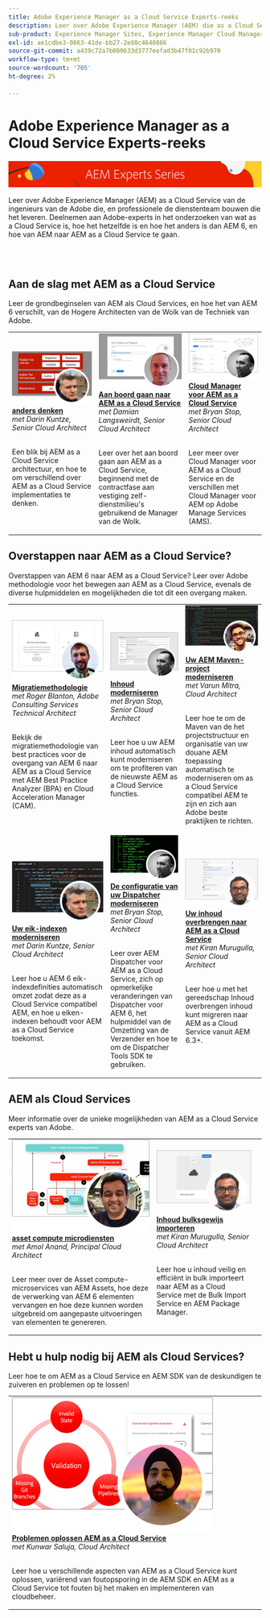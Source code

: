 ```yaml
---
title: Adobe Experience Manager as a Cloud Service Experts-reeks
description: Leer over Adobe Experience Manager (AEM) die as a Cloud Service is van Adobe-technici die het bouwen, en professionele services die het leveren.
sub-product: Experience Manager Sites, Experience Manager Cloud Manager, Experience Manager Assets
exl-id: ae1cdbe3-0863-41de-bb27-2e88c4640866
source-git-commit: a439c72a7b080633d3777eefad3b47f01c92b970
workflow-type: tm+mt
source-wordcount: '705'
ht-degree: 2%

---
```


# Adobe Experience Manager as a Cloud Service Experts-reeks

![AEM Deskundigenreeks](./assets/masthead.png)

Leer over Adobe Experience Manager (AEM) as a Cloud Service van de ingenieurs van de Adobe die, en professionele de dienstenteam bouwen die het leveren. Deelnemen aan Adobe-experts in het onderzoeken van wat as a Cloud Service is, hoe het hetzelfde is en hoe het anders is dan AEM 6, en hoe van AEM naar AEM as a Cloud Service te gaan.

<br/> 
<br/>

## Aan de slag met AEM as a Cloud Service

Leer de grondbeginselen van AEM als Cloud Services, en hoe het van AEM 6 verschilt, van de Hogere Architecten van de Wolk van de Techniek van Adobe.

<table>
  <tr>
   <td>
      <a href="../../migration/moving-to-aem-as-a-cloud-service/introduction.md">
      <img alt="anders denken" src="./assets/thinking-differently.png"/>
      </a>
      <div>
         <a href="../../migration/moving-to-aem-as-a-cloud-service/introduction.md"><strong>anders denken</strong></a>         
         <br/><em>met Darin Kuntze, Senior Cloud Architect</em>
      </div>
      <p>
        <br/>
         Een blik bij AEM as a Cloud Service architectuur, en hoe te om verschillend over AEM as a Cloud Service implementaties te denken.
      </p>
     </td>   
     <td>
      <a href="../../migration/moving-to-aem-as-a-cloud-service/onboarding.md">
      <img alt="Onboarding van AEM as a Cloud Service" src="./assets/onboarding.png"/>
      </a>
      <div>
         <a href="../../migration/moving-to-aem-as-a-cloud-service/onboarding.md"><strong>Aan boord gaan naar AEM as a Cloud Service</strong></a>
         <br/><em>met Damian Langsweirdt, Senior Cloud Architect</em>
      </div>
      <p>
        <br/>
         Leer over het aan boord gaan aan AEM as a Cloud Service, beginnend met de contractfase aan vestiging zelf-dienstmilieu's gebruikend de Manager van de Wolk.
      </p>
   </td>     
   </td>   
     <td>
      <a href="../../migration/moving-to-aem-as-a-cloud-service/cloud-manager.md">
      <img alt="Cloud Manager" src="./assets/cloud-manager.png"/>
      </a>
      <div>
         <a href="../../migration/moving-to-aem-as-a-cloud-service/cloud-manager.md"><strong>Cloud Manager voor AEM as a Cloud Service</strong></a>
         <br/><em>met Bryan Stop, Senior Cloud Architect</em>
      </div>
      <p>
        <br/>
         Leer meer over Cloud Manager voor AEM as a Cloud Service en de verschillen met Cloud Manager voor AEM op Adobe Manage Services (AMS).
      </p>
   </td> 
  </tr>
</table>

## Overstappen naar AEM as a Cloud Service?

Overstappen van AEM 6 naar AEM as a Cloud Service? Leer over Adobe methodologie voor het bewegen aan AEM as a Cloud Service, evenals de diverse hulpmiddelen en mogelijkheden die tot dit een overgang maken.

<table>
  <tr>
   <td>
      <a href="../../migration/moving-to-aem-as-a-cloud-service/bpa-and-cam.md" target="_aem-experts-series-video">
      <img alt="De migratiemethode" src="./assets/bpa-and-cam.png"/>
      </a>
      <div>
         <a href="../../migration/moving-to-aem-as-a-cloud-service/bpa-and-cam.md" target="_aem-experts-series-video"><strong>Migratiemethodologie</strong></a>
         <br/><em>met Roger Blanton, Adobe Consulting Services Technical Architect</em>
      </div>
      <p>
        <br/>
        Bekijk de migratiemethodologie van best practices voor de overgang van AEM 6 naar AEM as a Cloud Service met AEM Best Practice Analyzer (BPA) en Cloud Acceleration Manager (CAM).
      </p>
   </td>   
     <td>
      <a href="../../migration/moving-to-aem-as-a-cloud-service/aem-modernization-tools.md" target="_aem-experts-series-video">
      <img alt="Inhoud moderniseren" src="./assets/aem-modernizer-tools.png"/>
      </a>
      <div>
         <a href="../../migration/moving-to-aem-as-a-cloud-service/aem-modernization-tools.md" target="_aem-experts-series-video"><strong>Inhoud moderniseren</strong></a>
         <br/><em>met Bryan Stop, Senior Cloud Architect</em>
      </div>
      <p>
        <br/>
         Leer hoe u uw AEM inhoud automatisch kunt moderniseren om te profiteren van de nieuwste AEM as a Cloud Service functies.
      </p>
   </td>     
   </td>   
     <td>
      <a href="../../migration/moving-to-aem-as-a-cloud-service/repository-modernization.md" target="_aem-experts-series-video">
      <img alt="Uw AEM Maven-project moderniseren" src="./assets/repository-modernizer.png"/>
      </a>
      <div>
         <a href="../../migration/moving-to-aem-as-a-cloud-service/repository-modernization.md" target="_aem-experts-series-video"><strong>Uw AEM Maven-project moderniseren</strong></a>
         <br/><em>met Varun Mitra, Cloud Architect</em>
      </div>
      <p>
        <br/>
         Leer hoe te om de Maven van de het projectstructuur en organisatie van uw douane AEM toepassing automatisch te moderniseren om as a Cloud Service compatibel AEM te zijn en zich aan Adobe beste praktijken te richten.
      </p>
   </td> 
  </tr>
  <tr>
   <td>
      <a href="../../migration/moving-to-aem-as-a-cloud-service/search-and-indexing.md" target="_aem-experts-series-video">
      <img alt="Uw eik-indexen moderniseren" src="./assets/indexes.png"/>
      </a>
      <div>
         <a href="../../migration/moving-to-aem-as-a-cloud-service/search-and-indexing.md" target="_aem-experts-series-video"><strong>Uw eik-indexen moderniseren</strong></a>
         <br/><em>met Darin Kuntze, Senior Cloud Architect</em>
      </div>
      <p>
        <br/>
        Leer hoe u AEM 6 eik-indexdefinities automatisch omzet zodat deze as a Cloud Service compatibel AEM, en hoe u eiken-indexen behoudt voor AEM as a Cloud Service toekomst.
      </p>
   </td>   
     <td>
      <a href="../../migration/moving-to-aem-as-a-cloud-service/dispatcher.md" target="_aem-experts-series-video">
      <img alt="De configuratie van uw Dispatcher moderniseren" src="./assets/dispatcher.png"/>
      </a>
      <div>
         <a href="../../migration/moving-to-aem-as-a-cloud-service/dispatcher.md" target="_aem-experts-series-video"><strong>De configuratie van uw Dispatcher moderniseren</strong></a>
         <br/><em>met Bryan Stop, Senior Cloud Architect</em>
      </div>
      <p>
        <br/>
         Leer over AEM Dispatcher voor AEM as a Cloud Service, zich op opmerkelijke veranderingen van Dispatcher voor AEM 6, het hulpmiddel van de Omzetting van de Verzender en hoe te om de Dispatcher Tools SDK te gebruiken.
      </p>
   </td>     
   </td>   
     <td>
      <a href="../../migration/moving-to-aem-as-a-cloud-service/content-migration/content-transfer-tool.md" target="_aem-experts-series-video">
      <img alt="Uw inhoud overbrengen naar AEM as a Cloud Service" src="./assets/content-transfer-tool.png"/>
      </a>
      <div>
         <a href="../../migration/moving-to-aem-as-a-cloud-service/content-migration/content-transfer-tool.md" target="_aem-experts-series-video"><strong>Uw inhoud overbrengen naar AEM as a Cloud Service</strong></a>
         <br/><em>met Kiran Murugulla, Senior Cloud Architect</em>
      </div>
      <p>
        <br/>
         Leer hoe u met het gereedschap Inhoud overbrengen inhoud kunt migreren naar AEM as a Cloud Service vanuit AEM 6.3+.
      </p>
   </td> 
  </tr>  
</table>


## AEM als Cloud Services

Meer informatie over de unieke mogelijkheden van AEM as a Cloud Service experts van Adobe.

<table>
  <tr>
   <td>
      <a href="../../migration/moving-to-aem-as-a-cloud-service/asset-compute-microservices.md" target="_aem-experts-series-video">
      <img alt="asset compute microdiensten" src="./assets/asset-compute-microservices.png"/>
      </a>
      <div>
         <a href="../../migration/moving-to-aem-as-a-cloud-service/asset-compute-microservices.md" target="_aem-experts-series-video"><strong>asset compute microdiensten</strong></a>
         <br/><em>met Amol Anand, Principal Cloud Architect</em>
      </div>
      <p>
        <br/>
        Leer meer over de Asset compute-microservices van AEM Assets, hoe deze de verwerking van AEM 6 elementen vervangen en hoe deze kunnen worden uitgebreid om aangepaste uitvoeringen van elementen te genereren.
      </p>
   </td>   
   <td>
      <a href="../../migration/moving-to-aem-as-a-cloud-service/content-migration/bulk-import-service.md" target="_aem-experts-series-video">
      <img alt="Inhoud bulksgewijs importeren" src="./assets/bulk-import.png"/>
      </a>
      <div>
         <a href="../../migration/moving-to-aem-as-a-cloud-service/content-migration/bulk-import-service.md" target="_aem-experts-series-video"><strong>Inhoud bulksgewijs importeren</strong></a>
         <br/><em>met Kiran Murugulla, Senior Cloud Architect</em>
      </div>
      <p>
        <br/>
        Leer hoe u inhoud veilig en efficiënt in bulk importeert naar AEM as a Cloud Service met de Bulk Import Service en AEM Package Manager.
      </p>
   </td> 
    <td></td>
  </tr>
</table>

## Hebt u hulp nodig bij AEM als Cloud Services?

Leer hoe te om AEM as a Cloud Service en AEM SDK van de deskundigen te zuiveren en problemen op te lossen!

<table>
  <tr>
   <td>
      <a href="../../migration/moving-to-aem-as-a-cloud-service/troubleshooting.md" target="_aem-experts-series-video">
      <img alt="Problemen oplossen AEM as a Cloud Service" src="./assets/troubleshooting.png"/>
      </a>
      <div>
         <a href="../../migration/moving-to-aem-as-a-cloud-service/troubleshooting.md" 
         target="_aem-experts-series-video"><strong>Problemen oplossen AEM as a Cloud Service</strong></a>
         <br/><em>met Kunwar Saluja, Cloud Architect</em>
      </div>
      <p>
        <br/>
        Leer hoe u verschillende aspecten van AEM as a Cloud Service kunt oplossen, variërend van foutopsporing in de AEM SDK en AEM as a Cloud Service tot fouten bij het maken en implementeren van cloudbeheer.
      </p>
   </td>   
    <td></td>
    <td></td>
  </tr>
</table>
